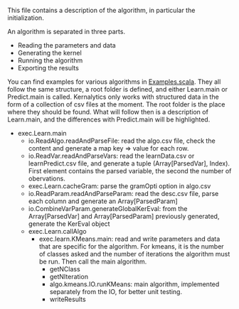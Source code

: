 This file contains a description of the algorithm, in particular the initialization.

An algorithm is separated in three parts.
- Reading the parameters and data
- Generating the kernel
- Running the algorithm
- Exporting the results

You can find examples for various algorithms in [Examples.scala](./kernalytics/src/main/scala/exec/Examples.scala). They all follow the same structure, a root folder is defined, and either Learn.main or Predict.main is called. Kernalytics only works with structured data in the form of a collection of csv files at the moment. The root folder is the place where they should be found. What will follow then is a description of Learn.main, and the differences with Predict.main will be highlighted.

- exec.Learn.main
    - io.ReadAlgo.readAndParseFile: read the algo.csv file, check the content and generate a map key => value for each row.
    - io.ReadVar.readAndParseVars: read the learnData.csv or learnPredict.csv file, and generate a tuple (Array[ParsedVar], Index). First element contains the parsed variable, the second the number of obervations.
    - exec.Learn.cacheGram: parse the gramOpti option in algo.csv
    - io.ReadParam.readAndParseParam: read the desc.csv file, parse each column and generate an Array[ParsedParam]
    - io.CombineVarParam.generateGlobalKerEval: from the Array[ParsedVar] and Array[ParsedParam] previously generated, generate the KerEval object
    - exec.Learn.callAlgo
        - exec.learn.KMeans.main: read and write parameters and data that are specific for the algorithm. For kmeans, it is the number of classes asked and the number of iterations the algorithm must be run. Then call the main algorithm.
            - getNClass
            - getNIteration
            - algo.kmeans.IO.runKMeans: main algorithm, implemented separately from the IO, for better unit testing.
            - writeResults
